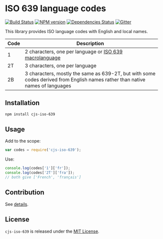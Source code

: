 ISO 639 language codes
======================

[![Build Status](https://img.shields.io/travis/cjssdk/iso-639.svg?style=flat-square)](https://travis-ci.org/cjssdk/iso-639)
[![NPM version](https://img.shields.io/npm/v/cjs-iso-639.svg?style=flat-square)](https://www.npmjs.com/package/cjs-iso-639)
[![Dependencies Status](https://img.shields.io/david/cjssdk/iso-639.svg?style=flat-square)](https://david-dm.org/cjssdk/iso-639)
[![Gitter](https://img.shields.io/badge/gitter-join%20chat-blue.svg?style=flat-square)](https://gitter.im/DarkPark/cjssdk)


This library provides ISO language codes with English and local names.

 Code | Description
------|-------------
 1    | 2 characters, one per language or [ISO 639 macrolanguage](http://en.wikipedia.org/wiki/ISO_639_macrolanguage)
 2T   | 3 characters, one per language
 2B   | 3 characters, mostly the same as 639-2T, but with some codes derived from English names rather than native names of languages


## Installation ##

```bash
npm install cjs-iso-639
```


## Usage ##

Add to the scope:

```js
var codes = require('cjs-iso-639');
```

Use:

```js
console.log(codes['1']['fr']);
console.log(codes['2T']['fra']);
// both give ['French', 'français']
```


## Contribution ##

See [details](.github/contributing.md).


## License ##

`cjs-iso-639` is released under the [MIT License](license.md).
